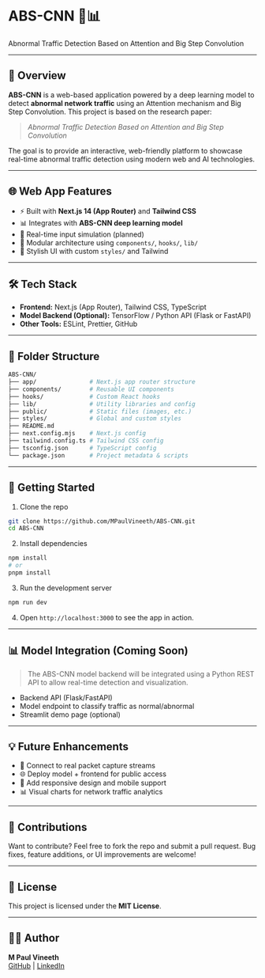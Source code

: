 # ABS-CNN 🚦📊  
Abnormal Traffic Detection Based on Attention and Big Step Convolution

---

## 🧠 Overview

**ABS-CNN** is a web-based application powered by a deep learning model to detect **abnormal network traffic** using an Attention mechanism and Big Step Convolution. This project is based on the research paper:

> *Abnormal Traffic Detection Based on Attention and Big Step Convolution*

The goal is to provide an interactive, web-friendly platform to showcase real-time abnormal traffic detection using modern web and AI technologies.

---

## 🌐 Web App Features

- ⚡ Built with **Next.js 14 (App Router)** and **Tailwind CSS**
- 📊 Integrates with **ABS-CNN deep learning model**
- 🌟 Real-time input simulation (planned)
- 📁 Modular architecture using `components/`, `hooks/`, `lib/`
- 🍥 Stylish UI with custom `styles/` and Tailwind

---

## 🛠️ Tech Stack

- **Frontend:** Next.js (App Router), Tailwind CSS, TypeScript
- **Model Backend (Optional):** TensorFlow / Python API (Flask or FastAPI)
- **Other Tools:** ESLint, Prettier, GitHub

---

## 📂 Folder Structure

```bash
ABS-CNN/
├── app/               # Next.js app router structure
├── components/        # Reusable UI components
├── hooks/             # Custom React hooks
├── lib/               # Utility libraries and config
├── public/            # Static files (images, etc.)
├── styles/            # Global and custom styles
├── README.md
├── next.config.mjs    # Next.js config
├── tailwind.config.ts # Tailwind CSS config
├── tsconfig.json      # TypeScript config
└── package.json       # Project metadata & scripts
```

---

## 🧪 Getting Started

1. Clone the repo

```bash
git clone https://github.com/MPaulVineeth/ABS-CNN.git
cd ABS-CNN
```

2. Install dependencies

```bash
npm install
# or
pnpm install
```

3. Run the development server

```bash
npm run dev
```

4. Open `http://localhost:3000` to see the app in action.

---

## 📊 Model Integration (Coming Soon)

> The ABS-CNN model backend will be integrated using a Python REST API to allow real-time detection and visualization.

- Backend API (Flask/FastAPI)
- Model endpoint to classify traffic as normal/abnormal
- Streamlit demo page (optional)

---

## 💡 Future Enhancements

- 🔌 Connect to real packet capture streams
- 🌐 Deploy model + frontend for public access
- 📱 Add responsive design and mobile support
- 📊 Visual charts for network traffic analytics

---

## 🤝 Contributions

Want to contribute? Feel free to fork the repo and submit a pull request. Bug fixes, feature additions, or UI improvements are welcome!

---

## 📜 License

This project is licensed under the **MIT License**.

---

## 👨‍💻 Author

**M Paul Vineeth**  
[GitHub](https://github.com/MPaulVineeth) | [LinkedIn](https://www.linkedin.com/in/paul-vineeth-531336220)

